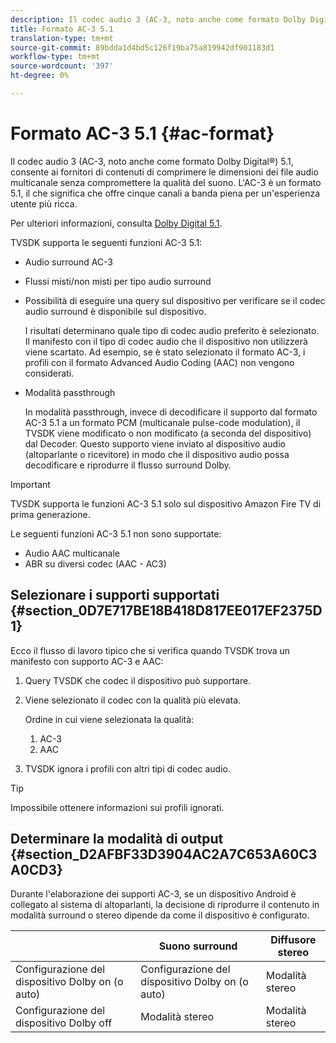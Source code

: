```yaml
---
description: Il codec audio 3 (AC-3, noto anche come formato Dolby Digital®) 5.1, consente ai fornitori di contenuti di comprimere le dimensioni dei file audio multicanale senza compromettere la qualità del suono. L'AC-3 è un formato 5.1, il che significa che offre cinque canali a banda piena per un'esperienza utente più ricca.
title: Formato AC-3 5.1
translation-type: tm+mt
source-git-commit: 89bdda1d4bd5c126f19ba75a819942df901183d1
workflow-type: tm+mt
source-wordcount: '397'
ht-degree: 0%

---
```



# Formato AC-3 5.1 {#ac-format}

Il codec audio 3 (AC-3, noto anche come formato Dolby Digital®) 5.1, consente ai fornitori di contenuti di comprimere le dimensioni dei file audio multicanale senza compromettere la qualità del suono. L&#39;AC-3 è un formato 5.1, il che significa che offre cinque canali a banda piena per un&#39;esperienza utente più ricca.

Per ulteriori informazioni, consulta [Dolby Digital 5.1](https://www.dolby.com/us/en/technologies/dolby-digital.html).

TVSDK supporta le seguenti funzioni AC-3 5.1:

* Audio surround AC-3
* Flussi misti/non misti per tipo audio surround
* Possibilità di eseguire una query sul dispositivo per verificare se il codec audio surround è disponibile sul dispositivo.

   I risultati determinano quale tipo di codec audio preferito è selezionato. Il manifesto con il tipo di codec audio che il dispositivo non utilizzerà viene scartato. Ad esempio, se è stato selezionato il formato AC-3, i profili con il formato Advanced Audio Coding (AAC) non vengono considerati.
* Modalità passthrough

   In modalità passthrough, invece di decodificare il supporto dal formato AC-3 5.1 a un formato PCM (multicanale pulse-code modulation), il TVSDK viene modificato o non modificato (a seconda del dispositivo) dal Decoder. Questo supporto viene inviato al dispositivo audio (altoparlante o ricevitore) in modo che il dispositivo audio possa decodificare e riprodurre il flusso surround Dolby.

>[!IMPORTANT]
>
>TVSDK supporta le funzioni AC-3 5.1 solo sul dispositivo Amazon Fire TV di prima generazione.

Le seguenti funzioni AC-3 5.1 non sono supportate:

* Audio AAC multicanale
* ABR su diversi codec (AAC - AC3)

## Selezionare i supporti supportati {#section_0D7E717BE18B418D817EE017EF2375D1}

Ecco il flusso di lavoro tipico che si verifica quando TVSDK trova un manifesto con supporto AC-3 e AAC:

1. Query TVSDK che codec il dispositivo può supportare.
1. Viene selezionato il codec con la qualità più elevata.

   Ordine in cui viene selezionata la qualità:

   1. AC-3
   1. AAC

1. TVSDK ignora i profili con altri tipi di codec audio.

>[!TIP]
>
>Impossibile ottenere informazioni sui profili ignorati.

## Determinare la modalità di output {#section_D2AFBF33D3904AC2A7C653A60C3A0CD3}

Durante l&#39;elaborazione dei supporti AC-3, se un dispositivo Android è collegato al sistema di altoparlanti, la decisione di riprodurre il contenuto in modalità surround o stereo dipende da come il dispositivo è configurato.

|  | Suono surround | Diffusore stereo |
|---|---|---|
| Configurazione del dispositivo Dolby on (o auto) | Configurazione del dispositivo Dolby on (o auto) | Modalità stereo |
| Configurazione del dispositivo Dolby off | Modalità stereo | Modalità stereo |

